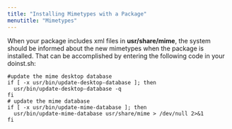 ```yaml
---
title: "Installing Mimetypes with a Package"
menutitle: "Mimetypes"
---
```


When your package includes xml files in __usr/share/mime__, the system should
be informed about the new mimetypes when the package is installed. That can be
accomplished by entering the following code in your doinst.sh:

```
#update the mime desktop database
if [ -x usr/bin/update-desktop-database ]; then
  usr/bin/update-desktop-database -q
fi
# update the mime database
if [ -x usr/bin/update-mime-database ]; then
  usr/bin/update-mime-database usr/share/mime > /dev/null 2>&1
fi
```

